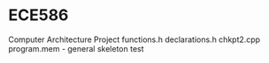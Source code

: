 # ECE586
Computer Architecture Project
functions.h
declarations.h
chkpt2.cpp
program.mem - general skeleton test
